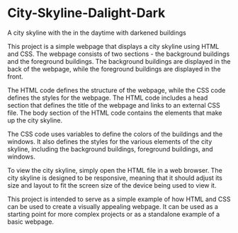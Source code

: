 # City-Skyline-Dalight-Dark
A city skyline with the in the daytime with darkened buildings

This project is a simple webpage that displays a city skyline using HTML and CSS. The webpage consists of two sections - the background buildings and the foreground buildings. The background buildings are displayed in the back of the webpage, while the foreground buildings are displayed in the front.

The HTML code defines the structure of the webpage, while the CSS code defines the styles for the webpage. The HTML code includes a head section that defines the title of the webpage and links to an external CSS file. The body section of the HTML code contains the elements that make up the city skyline.

The CSS code uses variables to define the colors of the buildings and the windows. It also defines the styles for the various elements of the city skyline, including the background buildings, foreground buildings, and windows.

To view the city skyline, simply open the HTML file in a web browser. The city skyline is designed to be responsive, meaning that it should adjust its size and layout to fit the screen size of the device being used to view it.

This project is intended to serve as a simple example of how HTML and CSS can be used to create a visually appealing webpage. It can be used as a starting point for more complex projects or as a standalone example of a basic webpage.

